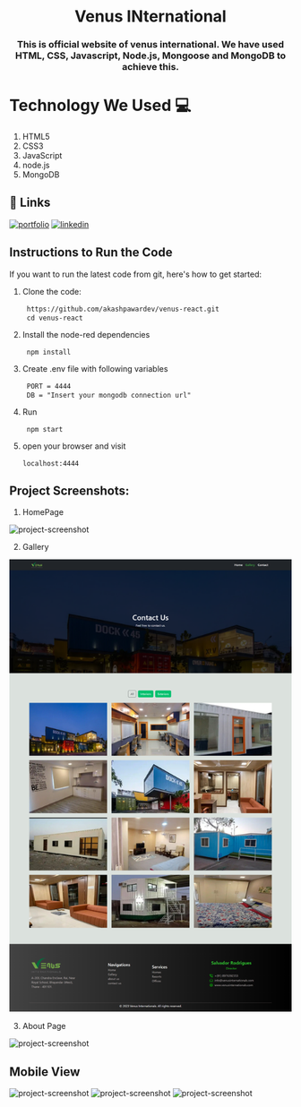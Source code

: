 
<h1 align="center" style="border-bottom: none;">Venus INternational</h1>
<h3 align="center">This is official website of venus international. We have used HTML, CSS, Javascript, Node.js, Mongoose and MongoDB to achieve this.</h3>

# Technology We Used :computer: 

1. HTML5
2. CSS3
3. JavaScript
4. node.js
6. MongoDB

## 🔗 Links
[![portfolio](https://img.shields.io/badge/my_portfolio-000?style=for-the-badge&logo=ko-fi&logoColor=white)](https://akashpawardev.netlify.app/)
[![linkedin](https://img.shields.io/badge/linkedin-0A66C2?style=for-the-badge&logo=linkedin&logoColor=white)](https://www.linkedin.com/in/akashpawar23/)


## Instructions to Run the Code 

If you want to run the latest code from git, here's how to get started:

1. Clone the code:

        https://github.com/akashpawardev/venus-react.git
        cd venus-react

2. Install the node-red dependencies

        npm install

3. Create .env file with following variables

        PORT = 4444
        DB = "Insert your mongodb connection url"

4. Run

        npm start

5.  open your browser and visit

        localhost:4444



<h2>Project Screenshots:</h2>

1. HomePage

<img src="https://github.com/akashpawardev/venus-react/blob/master/public/localhost_3000_.png" alt="project-screenshot" >

2. Gallery
<img src="https://github.com/akashpawar43/venus-react/blob/master/public/localhost_3000_1.png" alt="project-screenshot" >

3. About Page
<img src="https://github.com/akashpawardev/venus-react/blob/master/public/localhost_3000_2.png" alt="project-screenshot" >

<h2>Mobile View</h2>

<span><img src="https://github.com/akashpawardev/venus-react/blob/master/public/localhost_3000_(iPhone 14 Pro Max).png" alt="project-screenshot" ></span>
<span><img src="https://github.com/akashpawardev/venus-react/blob/master/public/localhost_3000_(iPhone 14 Pro Max)1.png" alt="project-screenshot" ></span>
<span><img src="https://github.com/akashpawardev/venus-react/blob/master/public/localhost_3000_(iPhone 14 Pro Max)2.png" alt="project-screenshot" ></span>


